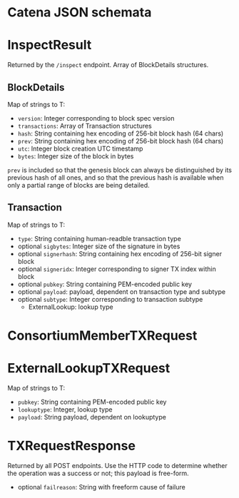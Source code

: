 # Catena JSON schemata

# InspectResult

Returned by the `/inspect` endpoint. Array of BlockDetails structures.

## BlockDetails

Map of strings to T:
* `version`: Integer corresponding to block spec version
* `transactions`: Array of Transaction structures
* `hash`: String containing hex encoding of 256-bit block hash (64 chars)
* `prev`: String containing hex encoding of 256-bit block hash (64 chars)
* `utc`: Integer block creation UTC timestamp
* `bytes`: Integer size of the block in bytes

`prev` is included so that the genesis block can always be distinguished by its
previous hash of all ones, and so that the previous hash is available when only
a partial range of blocks are being detailed.

## Transaction

Map of strings to T:
* `type`: String containing human-readble transaction type
* optional `sigbytes`: Integer size of the signature in bytes
* optional `signerhash`: String containing hex encoding of 256-bit signer block
* optional `signeridx`: Integer corresponding to signer TX index within block
* optional `pubkey`: String containing PEM-encoded public key
* optional `payload`: payload, dependent on transaction type and subtype
* optional `subtype`: Integer corresponding to transaction subtype
    * ExternalLookup: lookup type

# ConsortiumMemberTXRequest

# ExternalLookupTXRequest

Map of strings to T:
* `pubkey`: String containing PEM-encoded public key
* `lookuptype`: Integer, lookup type
* `payload`: String payload, dependent on lookuptype

# TXRequestResponse

Returned by all POST endpoints. Use the HTTP code to determine whether the
operation was a success or not; this payload is free-form.

* optional `failreason`: String with freeform cause of failure
